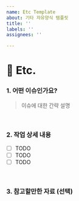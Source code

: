 ```yaml
---
name: Etc Template
about: 기타 자유양식 템플릿
title: ''
labels: ''
assignees: ''

---
```


# 📑 Etc.

### 1. 어떤 이슈인가요?
> 이슈에 대한 간략 설명

<br>

### 2. 작업 상세 내용
- [ ] TODO
- [ ] TODO
- [ ] TODO

<br>

### 3. 참고할만한 자료 (선택)